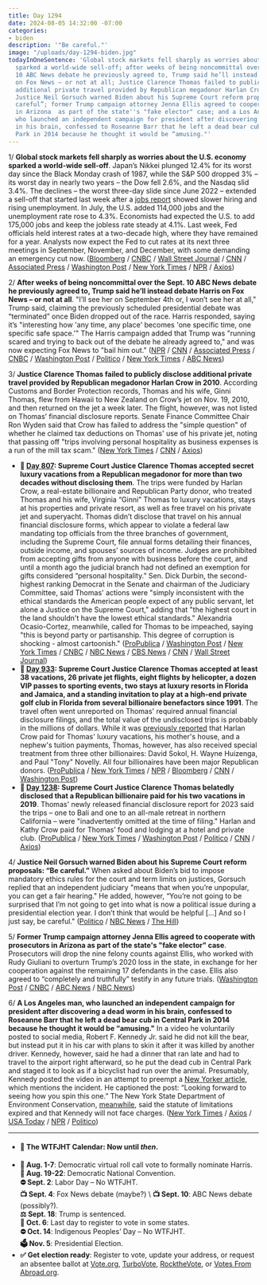 ```yaml
---
title: Day 1294
date: 2024-08-05 14:32:00 -07:00
categories:
- biden
description: '"Be careful."'
image: "/uploads/day-1294-biden.jpg"
todayInOneSentence: 'Global stock markets fell sharply as worries about the U.S. economy
  sparked a world-wide sell-off; after weeks of being noncommittal over the Sept.
  10 ABC News debate he previously agreed to, Trump said he’ll instead debate Harris
  on Fox News – or not at all; Justice Clarence Thomas failed to publicly disclose
  additional private travel provided by Republican megadonor Harlan Crow in 2010;
  Justice Neil Gorsuch warned Biden about his Supreme Court reform proposals: “Be
  careful”; former Trump campaign attorney Jenna Ellis agreed to cooperate with prosecutors
  in Arizona  as part of the state''s "fake elector" case; and a Los Angeles man,
  who launched an independent campaign for president after discovering a dead worm
  in his brain, confessed to Roseanne Barr that he left a dead bear cub in Central
  Park in 2014 because he thought it would be “amusing."'
---
```


1/ **Global stock markets fell sharply as worries about the U.S. economy sparked a world-wide sell-off**. Japan’s Nikkei plunged 12.4% for its worst day since the Black Monday crash of 1987, while the S&P 500 dropped 3% – its worst day in nearly two years – the Dow fell 2.6%, and the Nasdaq slid 3.4%. The declines – the worst three-day slide since June 2022 – extended a sell-off that started last week after a [jobs report](https://www.cnbc.com/2024/08/02/job-growth-totals-114000-in-july-much-less-than-expected-as-unemployment-rate-rises-to-4point3percent.html) showed slower hiring and rising unemployment. In July, the U.S. added 114,000 jobs and the unemployment rate rose to 4.3%. Economists had expected the U.S. to add 175,000 jobs and keep the jobless rate steady at 4.1%. Last week, Fed officials held interest rates at a two-decade high, where they have remained for a year. Analysts now expect the Fed to cut rates at its next three meetings in September, November, and December, with some demanding an emergency cut now. ([Bloomberg](https://www.bloomberg.com/news/live-blog/2024-08-05/asia-market-open) / [CNBC](https://www.cnbc.com/2024/08/04/stock-market-today-live-updates.html) / [Wall Street Journal](https://www.wsj.com/livecoverage/stock-market-today-dow-sp500-nasdaq-live-08-05-2024) / [CNN](https://www.cnn.com/business/live-news/global-stock-markets-plunge/index.html) / [Associated Press](https://apnews.com/article/stocks-markets-nikkei-economy-c6240977e9482bf7207abc53b2a11e58) / [Washington Post](https://www.washingtonpost.com/business/2024/08/05/japan-stock-market-crash/) / [New York Times](https://www.nytimes.com/live/2024/08/05/business/stocks-market-crash-economy) / [NPR](https://www.npr.org/2024/08/05/nx-s1-5063968/stocks-sell-off-dow-jones-economy-recession) / [Axios](https://www.axios.com/2024/08/05/global-markets-plunge-recession-fears))

2/ **After weeks of being noncommittal over the Sept. 10 ABC News debate he previously agreed to, Trump said he’ll instead debate Harris on Fox News – or not at all**. "I’ll see her on September 4th or, I won’t see her at all," Trump said, claiming the previously scheduled presidential debate was “terminated” once Biden dropped out of the race. Harris responded, saying it’s "interesting how 'any time, any place' becomes 'one specific time, one specific safe space.'" The Harris campaign added that Trump was "running scared and trying to back out of the debate he already agreed to," and was now expecting Fox News to "bail him out." ([NPR](https://www.npr.org/2024/08/03/nx-s1-5062446/donald-trump-fox-news-presidential-debate-kamala-harris-abc-news) / [CNN](https://www.cnn.com/2024/08/03/politics/kamala-harris-donald-trump-debate/) / [Associated Press](https://apnews.com/article/trump-harris-debate-abc-fox-news-0d0be341bbe7877a71bfc4bed40610fa) / [CNBC](https://www.cnbc.com/2024/08/03/harris-trump-fox-debate-election.html) / [Washington Post](https://www.washingtonpost.com/politics/2024/08/03/trump-harris-debate-abc-fox/) / [Politico](https://www.politico.com/news/2024/08/03/trump-calls-off-abc-debate-suggests-fox-news-face-off-instead-00172554) / [New York Times](https://www.nytimes.com/2024/08/03/us/politics/trump-harris-debate-fox-news.html) / [ABC News](https://abcnews.go.com/US/trump-agrees-fox-news-debate-kamala-harris-sept/story?id=112533650))

3/ **Justice Clarence Thomas failed to publicly disclose additional private travel provided by Republican megadonor Harlan Crow in 2010**. According Customs and Border Protection records, Thomas and his wife, Ginni Thomas, flew from Hawaii to New Zealand on Crow’s jet on Nov. 19, 2010, and then returned on the jet a week later. The flight, however, was not listed on Thomas’ financial disclosure reports. Senate Finance Committee Chair Ron Wyden said that Crow has failed to address the "simple question" of whether he claimed tax deductions on Thomas' use of his private jet, noting that passing off "trips involving personal hospitality as business expenses is a run of the mill tax scam." ([New York Times](https://www.nytimes.com/2024/08/05/us/politics/clarence-thomas-harlan-crow-private-jet.html) / [CNN](https://www.cnn.com/2024/08/05/politics/clarence-thomas-harlan-crow-hawaii-new-zealand/index.html) / [Axios](https://www.axios.com/2024/08/05/clarence-thomas-additional-private-jet-travel))

* **📌 [Day 807](https://whatthefuckjusthappenedtoday.com/2023/04/06/day-807/#1-supreme-court-justice-clarence-tho): Supreme Court Justice Clarence Thomas accepted secret luxury vacations from a Republican megadonor for more than two decades without disclosing them**. The trips were funded by Harlan Crow, a real-estate billionaire and Republican Party donor, who treated Thomas and his wife, Virginia “Ginni” Thomas to luxury vacations, stays at his properties and private resort, as well as free travel on his private jet and superyacht. Thomas didn’t disclose that travel on his annual financial disclosure forms, which appear to violate a federal law mandating top officials from the three branches of government, including the Supreme Court, file annual forms detailing their finances, outside income, and spouses’ sources of income. Judges are prohibited from accepting gifts from anyone with business before the court, and until a month ago the judicial branch had not defined an exemption for gifts considered “personal hospitality.” Sen. Dick Durbin, the second-highest ranking Democrat in the Senate and chairman of the Judiciary Committee, said Thomas' actions were "simply inconsistent with the ethical standards the American people expect of any public servant, let alone a Justice on the Supreme Court," adding that "the highest court in the land shouldn't have the lowest ethical standards." Alexandria Ocasio-Cortez, meanwhile, called for Thomas to be impeached, saying "this is beyond party or partisanship. This degree of corruption is shocking - almost cartoonish." ([ProPublica](https://www.propublica.org/article/clarence-thomas-scotus-undisclosed-luxury-travel-gifts-crow) / [Washington Post](https://www.washingtonpost.com/politics/2023/04/06/clarence-thomas-trips-republican-donor/) / [New York Times](https://www.nytimes.com/2023/04/06/us/politics/clarence-thomas-luxury-trips-ethics.html?action=click&module=Well&pgtype=Homepage&section=US%20News) / [CNBC](https://www.cnbc.com/2023/04/06/clarence-thomas-took-gop-megadonor-harlan-crow-secret-luxury-trips-report.html) / [NBC News](https://www.nbcnews.com/politics/supreme-court/supreme-court-justices-clarence-thomas-are-ethics-police-rcna78520) / [CBS News](https://www.cbsnews.com/news/clarence-thomas-propublica-supreme-court-trips-harlan-crow-code-of-conduct-ethics/) / [CNN](https://www.cnn.com/2023/04/06/politics/clarence-thomas-harlan-crow-supreme-court-pro-publica/) / [Wall Street Journal](https://www.wsj.com/articles/clarence-thomass-vacations-prompt-calls-for-stronger-ethics-rules-for-supreme-court-db33a144?mod=djemalertNEWS))
* **📌 [Day 933](https://whatthefuckjusthappenedtoday.com/2023/08/10/day-933/#1-supreme-court-justice-clarence-tho): Supreme Court Justice Clarence Thomas accepted at least 38 vacations, 26 private jet flights, eight flights by helicopter, a dozen VIP passes to sporting events, two stays at luxury resorts in Florida and Jamaica, and a standing invitation to play at a high-end private golf club in Florida from several billionaire benefactors since 1991**. The travel often went unreported on Thomas' required annual financial disclosure filings, and the total value of the undisclosed trips is probably in the millions of dollars. While it was [previously reported](https://whatthefuckjusthappenedtoday.com/2023/04/06/day-807/#1-supreme-court-justice-clarence-tho) that Harlan Crow paid for Thomas' luxury vacations, his mother's house, and a nephew's tuition payments, Thomas, however, has also received special treatment from three other billionaires: David Sokol, H. Wayne Huizenga, and Paul "Tony" Novelly. All four billionaires have been major Republican donors. ([ProPublica](https://www.propublica.org/article/clarence-thomas-other-billionaires-sokol-huizenga-novelly-supreme-court) / [New York Times](https://www.nytimes.com/2023/07/09/us/clarence-thomas-horatio-alger-association.html) / [NPR](https://www.npr.org/2023/08/10/1193162713/clarence-thomas-supreme-court-gifts-disclosure) / [Bloomberg](https://www.bloomberg.com/news/articles/2023-08-10/thomas-s-rich-pals-gave-justice-even-more-propublica-reports?sref=MIBMEEoj) / [CNN](https://www.cnn.com/2023/08/10/politics/clarence-thomas-gifts-hospitality-propublica-report/index.html) / [Washington Post](https://www.washingtonpost.com/politics/2023/08/10/more-revelations-emerge-about-billionaires-gifts-clarence-thomas/))
* **📌 [Day 1238](https://whatthefuckjusthappenedtoday.com/2024/06/10/day-1238/#1-supreme-court-justice-clarence-tho): Supreme Court Justice Clarence Thomas belatedly disclosed that a Republican billionaire paid for his two vacations in 2019**. Thomas' newly released financial disclosure report for 2023 said the trips – one to Bali and one to an all-male retreat in northern California – were "inadvertently omitted at the time of filing." Harlan and Kathy Crow paid for Thomas’ food and lodging at a hotel and private club. ([ProPublica](https://www.propublica.org/article/clarence-thomas-gift-disclosures-harlan-crow) / [New York Times](https://www.nytimes.com/2024/06/07/us/supreme-court-disclosures-gifts.html) / [Washington Post](https://www.washingtonpost.com/politics/2024/06/07/supreme-court-financial-disclosures-gifts-thomas/) / [Politico](https://www.politico.com/news/2024/06/07/supreme-court-clarence-thomas-financial-disclosures-00162311) / [CNN](https://www.cnn.com/2024/06/07/politics/clarence-thomas-harlan-crow-bali/index.html) / [Axios](https://www.axios.com/2024/06/07/scotus-2023-financial-disclosure-clarence-thomas-harlan-crow))

4/ **Justice Neil Gorsuch warned Biden about his Supreme Court reform proposals: “Be careful.”** When asked about Biden’s bid to impose mandatory ethics rules for the court and term limits on justices, Gorsuch replied that an independent judiciary "means that when you’re unpopular, you can get a fair hearing." He added, however, “You’re not going to be surprised that I’m not going to get into what is now a political issue during a presidential election year. I don’t think that would be helpful [...] And so I just say, be careful." ([Politico](https://www.politico.com/news/2024/08/04/gorsuch-biden-supreme-court-proposals-00172574) / [NBC News](https://www.nbcnews.com/politics/supreme-court/justice-neil-gorsuch-warns-biden-careful-supreme-court-reforms-rcna165085) / [The Hill](https://thehill.com/homenews/sunday-talk-shows/4810141-neil-gorsuch-joe-biden-supreme-court-reform-proposals/))

5/ **Former Trump campaign attorney Jenna Ellis agreed to cooperate with prosecutors in Arizona  as part of the state's "fake elector" case**. Prosecutors will drop the nine felony counts against Ellis, who worked with Rudy Giuliani to overturn Trump’s 2020 loss in the state, in exchange for her cooperation against the remaining 17 defendants in the case. Ellis also agreed to “completely and truthfully” testify in any future trials. ([Washington Post](https://www.washingtonpost.com/politics/2024/08/05/jenna-ellis-arizona/) / [CNBC](https://www.cnbc.com/2024/08/05/former-trump-campaign-lawyer-jenna-ellis-cooperating-with-prosecutors-in-arizona-fake-electors-case.html) / [ABC News](https://abcnews.go.com/US/trump-attorney-jenna-ellis-reaches-cooperation-deal-arizona/story?id=112591508) / [NBC News](https://www.nbcnews.com/politics/donald-trump/former-trump-lawyer-jenna-ellis-cooperate-prosecutors-arizona-fake-ele-rcna165122))

6/ **A Los Angeles man, who launched an independent campaign for president after discovering a dead worm in his brain, confessed to Roseanne Barr that he left a dead bear cub in Central Park in 2014 because he thought it would be “amusing."** In a video he voluntarily posted to social media, Robert F. Kennedy Jr. said he did not kill the bear, but instead put it in his car with plans to skin it after it was killed by another driver. Kennedy, however, said he had a dinner that ran late and had to travel to the airport right afterward, so he put the dead cub in Central Park and staged it to look as if a bicyclist had run over the animal. Presumably, Kennedy posted the video in an attempt to preempt a [New Yorker article](https://www.newyorker.com/magazine/2024/08/12/robert-f-kennedy-jr-profile-presidential-campaign), which mentions the incident. He captioned the post: “Looking forward to seeing how you spin this one.” The New York State Department of Environment Conservation, [meanwhile](https://abcnews.go.com/Politics/robert-kennedy-jr-left-dead-bear-central-park/story?id=112567498), said the statute of limitations expired and that Kennedy will not face charges. ([New York Times](https://www.nytimes.com/2024/08/04/us/politics/robert-f-kennedy-jr-bear-central-park.html) / [Axios](https://www.axios.com/2024/08/05/rfk-jr-new-yorker-profile-dead-bear) / [USA Today](https://www.axios.com/2024/08/05/rfk-jr-new-yorker-profile-dead-bear) / [NPR](https://www.npr.org/2024/08/05/nx-s1-5063939/rfk-jr-central-park-bear-bicycle) / [Politico](https://www.politico.com/news/2024/08/04/rfk-jr-dead-bear-00172593))


---

* #### 📅 The WTFJHT Calendar: Now until *then*. 
* **🫏 Aug. 1-7**: Democratic virtual roll call vote to formally nominate Harris. \
**🫏 Aug. 19-22**: Democratic National Convention.\
**⛔️ Sept. 2**: Labor Day – No WTFJHT. \
**📺 Sept. 4**: Fox News debate (maybe?) \ 
**📺 Sept. 10**: ABC News debate (possibly?).\
**⚖️ Sept. 18**: Trump is sentenced.\
**📆 Oct. 6**: Last day to register to vote in some states. \
**⛔️ Oct. 14**: Indigenous Peoples’ Day – No WTFJHT. \
**🗳️ Nov. 5**: Presidential Election.
* **✅ Get election ready**: Register to vote, update your address, or request an absentee ballot at [Vote.org](https://www.vote.org/), [TurboVote](https://turbovote.org/), [RocktheVote](https://www.rockthevote.org/), or [Votes From Abroad.org](https://www.votefromabroad.org/).

